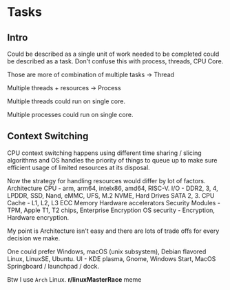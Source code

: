 
# Tasks

## Intro

Could be described as a single unit of work needed to be completed could be described as a task.
Don't confuse this with process, threads, CPU Core.

Those are more of combination of multiple tasks -> Thread

Multiple threads + resources -> Process

Multiple threads could run on single core.

Multiple processes could run on single core.

## Context Switching

CPU context switching happens using different time sharing / slicing algorithms and OS handles the priority of things to queue up to make sure efficient usage of limited resources at its disposal.

Now the strategy for handling resources would differ by lot of factors. 
Architecture CPU - arm, arm64, intelx86, amd64, RISC-V.
I/O - DDR2, 3, 4, LPDDR, SSD, Nand, eMMC, UFS, M.2 NVME, Hard Drives SATA 2, 3.
CPU Cache - L1, L2, L3
ECC Memory
Hardware accelerators
Security Modules - TPM, Apple T1, T2 chips, Enterprise Encryption
OS security - Encryption, Hardware encryption.

My point is Architecture isn't easy and there are lots of trade offs for every decision we make.

One could prefer Windows, macOS (unix subsystem), Debian flavored Linux, LinuxSE, Ubuntu.
UI - KDE plasma, Gnome, Windows Start, MacOS Springboard / launchpad / dock.

Btw I use `Arch` Linux.  **r/linuxMasterRace** meme
